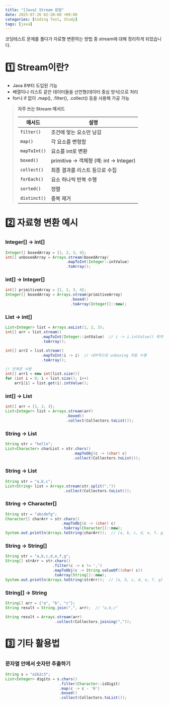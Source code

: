 ```yaml
---
title: "[Java] Stream 문법"
date: 2025-07-26 02:30:00 +09:00
categories: [Coding Test, Study]
tags: [java]
---
```


코딩테스트 문제를 풀다가 자료형 변환하는 방법 중 stream에 대해 정리하게 되었습니다.

# 1️⃣ **Stream이란?**

- Java 8부터 도입된 기능
- 배열이나 리스트 같은 데이터들을 선언형(데이터 중심 방식)으로 처리
- for나 if 없이 .map(), .filter(), .collect() 등을 사용해 가공 가능

> **자주 쓰는 Stream 메서드**
>
> | 메서드       | 설명                                   |
> | ------------ | -------------------------------------- |
> | `filter()`   | 조건에 맞는 요소만 남김                |
> | `map()`      | 각 요소를 변형함                       |
> | `mapToInt()` | 요소를 int로 변환                      |
> | `boxed()`    | primitive → 객체형 (예: int → Integer) |
> | `collect()`  | 최종 결과를 리스트 등으로 수집         |
> | `forEach()`  | 요소 하나씩 반복 수행                  |
> | `sorted()`   | 정렬                                   |
> | `distinct()` | 중복 제거                              |

# 2️⃣ **자료형 변환 예시**

### Integer[] → int[]

```java
Integer[] boxedArray = {1, 2, 3, 4};
int[] unboxedArray = Arrays.stream(boxedArray)
                           .mapToInt(Integer::intValue)
                           .toArray();
```

### int[] → Integer[]

```java
int[] primitiveArray = {1, 2, 3, 4};
Integer[] boxedArray = Arrays.stream(primitiveArray)
                             .boxed()
                             .toArray(Integer[]::new);
```

### List<Integer> → int[]

```java
List<Integer> list = Arrays.asList(1, 2, 3);
int[] arr = list.stream()
                .mapToInt(Integer::intValue)  // i -> i.intValue() 축약 표현
                .toArray();

int[] arr2 = list.stream()
                .mapToInt(i -> i)  // 내부적으로 unboxing 자동 수행
                .toArray();

// 반복문 사용
int[] arr1 = new int[list.size()]
for (int i = 0; i < list.size(); i++)
    arr1[i] = list.get(i).intValue();
```

### int[] → List<Integer>

```java
int[] arr = {1, 2, 3};
List<Integer> list = Arrays.stream(arr)
                           .boxed()
                           .collect(Collectors.toList());
```

### String → List<Character>

```java
String str = "hello";
List<Character> charList = str.chars()
                              .mapToObj(c -> (char) c)
                              .collect(Collectors.toList());
```

### String → List<String>

```java
String str = "a,b,c";
List<String> list = Arrays.stream(str.split(","))
                          .collect(Collectors.toList());
```

### String → Character[]

```java
String str = "abcdefg";
Character[] charArr = str.chars()
                         .mapToObj(c -> (char) c)
                         .toArray(Character[]::new);
System.out.println(Arrays.toString(charArr));  // [a, b, c, d, e, f, g]
```

### String → String[]

```java
String str = "a,b,c,d,e,f,g";
String[] strArr = str.chars()
                     .filter(c -> c != ',')
                     .mapToObj(c -> String.valueOf((char) c))
                     .toArray(String[]::new);
System.out.println(Arrays.toString(strArr));  // [a, b, c, d, e, f, g]
```

### String[] → String

```java
String[] arr = {"a", "b", "c"};
String result = String.join(",", arr);  // "a,b,c"

String result = Arrays.stream(arr)
                      .collect(Collectors.joining(","));
```

# 3️⃣ **기타 활용법**

### 문자열 안에서 숫자만 추출하기

```java
String s = "a1b2c3";
List<Integer> digits = s.chars()
                        .filter(Character::isDigit)
                        .map(c -> c - '0')
                        .boxed()
                        .collect(Collectors.toList());
```
